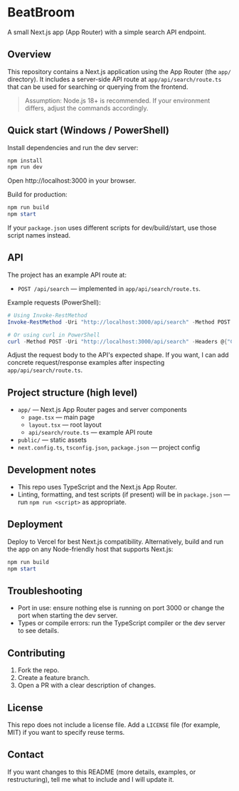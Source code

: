 # BeatBroom

A small Next.js app (App Router) with a simple search API endpoint.

## Overview

This repository contains a Next.js application using the App Router (the `app/` directory). It includes a server-side API route at `app/api/search/route.ts` that can be used for searching or querying from the frontend.

> Assumption: Node.js 18+ is recommended. If your environment differs, adjust the commands accordingly.

## Quick start (Windows / PowerShell)

Install dependencies and run the dev server:

```powershell
npm install
npm run dev
```

Open http://localhost:3000 in your browser.

Build for production:

```powershell
npm run build
npm start
```

If your `package.json` uses different scripts for dev/build/start, use those script names instead.

## API

The project has an example API route at:

- `POST /api/search` — implemented in `app/api/search/route.ts`.

Example requests (PowerShell):

```powershell
# Using Invoke-RestMethod
Invoke-RestMethod -Uri "http://localhost:3000/api/search" -Method POST -ContentType "application/json" -Body '{"q":"beat"}'

# Or using curl in PowerShell
curl -Method POST -Uri "http://localhost:3000/api/search" -Headers @{"Content-Type"="application/json"} -Body '{"q":"beat"}'
```

Adjust the request body to the API's expected shape. If you want, I can add concrete request/response examples after inspecting `app/api/search/route.ts`.

## Project structure (high level)

- `app/` — Next.js App Router pages and server components
	- `page.tsx` — main page
	- `layout.tsx` — root layout
	- `api/search/route.ts` — example API route
- `public/` — static assets
- `next.config.ts`, `tsconfig.json`, `package.json` — project config

## Development notes

- This repo uses TypeScript and the Next.js App Router.
- Linting, formatting, and test scripts (if present) will be in `package.json` — run `npm run <script>` as appropriate.

## Deployment

Deploy to Vercel for best Next.js compatibility. Alternatively, build and run the app on any Node-friendly host that supports Next.js:

```powershell
npm run build
npm start
```

## Troubleshooting

- Port in use: ensure nothing else is running on port 3000 or change the port when starting the dev server.
- Types or compile errors: run the TypeScript compiler or the dev server to see details.

## Contributing

1. Fork the repo.
2. Create a feature branch.
3. Open a PR with a clear description of changes.

## License

This repo does not include a license file. Add a `LICENSE` file (for example, MIT) if you want to specify reuse terms.

## Contact

If you want changes to this README (more details, examples, or restructuring), tell me what to include and I will update it.
